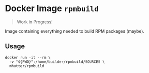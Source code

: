 # Docker Image `rpmbuild`

> Work in Progress!

Image containing everything needed to build RPM packages (maybe).

## Usage

    docker run -it --rm \
      -v "${PWD}":/home/builder/rpmbuild/SOURCES \
      mhutter/rpmbuild
